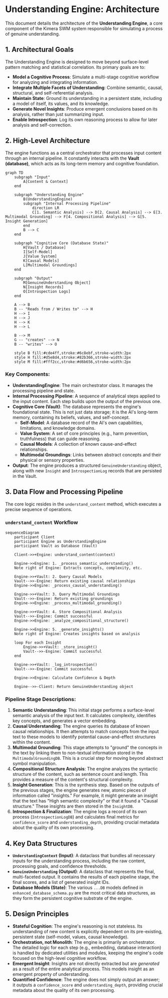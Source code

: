 # Understanding Engine: Architecture

This document details the architecture of the **Understanding Engine**, a core component of the Kimera SWM system responsible for simulating a process of genuine understanding.

## 1. Architectural Goals

The Understanding Engine is designed to move beyond surface-level pattern matching and statistical correlation. Its primary goals are to:
-   **Model a Cognitive Process**: Simulate a multi-stage cognitive workflow for analyzing and integrating information.
-   **Integrate Multiple Facets of Understanding**: Combine semantic, causal, structural, and self-referential analysis.
-   **Maintain State**: Ground its understanding in a persistent state, including a model of itself, its values, and its knowledge.
-   **Generate Novel Insights**: Produce emergent conclusions based on its analysis, rather than just summarizing input.
-   **Enable Introspection**: Log its own reasoning process to allow for later analysis and self-correction.

## 2. High-Level Architecture

The engine functions as a central orchestrator that processes input content through an internal pipeline. It constantly interacts with the **Vault (database)**, which acts as its long-term memory and cognitive foundation.

```mermaid
graph TD
    subgraph "Input"
        A[Content & Context]
    end

    subgraph "Understanding Engine"
        B(UnderstandingEngine)
        subgraph "Internal Processing Pipeline"
            direction LR
            C[1. Semantic Analysis] --> D[2. Causal Analysis] --> E[3. Multimodal Grounding] --> F[4. Compositional Analysis] --> G[5. Insight Generation]
        end
        B --> C
    end
    
    subgraph "Cognitive Core (Database State)"
        H[Vault / Database]
        I[Self-Model]
        J[Value System]
        K[Causal Models]
        L[Multimodal Groundings]
    end

    subgraph "Output"
        M[GenuineUnderstanding Object]
        N[Insight Records]
        O[Introspection Logs]
    end

    A --> B
    B -- "Reads from / Writes to" --> H
    H --> I
    H --> J
    H --> K
    H --> L

    B --> M
    G -- "creates" --> N
    B -- "writes" --> O
    
    style B fill:#cde4ff,stroke:#6c8ebf,stroke-width:2px
    style H fill:#d5e8d4,stroke:#82b366,stroke-width:2px
    style M fill:#fff2cc,stroke:#d6b656,stroke-width:2px
```

### Key Components:

-   **UnderstandingEngine**: The main orchestrator class. It manages the processing pipeline and state.
-   **Internal Processing Pipeline**: A sequence of analytical steps applied to the input content. Each step builds upon the output of the previous one.
-   **Cognitive Core (Vault)**: The database represents the engine's foundational state. This is not just data storage; it is the AI's long-term memory, containing its beliefs, values, and self-concept.
    -   **Self-Model**: A database record of the AI's own capabilities, limitations, and knowledge domains.
    -   **Value System**: A set of core principles (e.g., harm prevention, truthfulness) that can guide reasoning.
    -   **Causal Models**: A collection of known cause-and-effect relationships.
    -   **Multimodal Groundings**: Links between abstract concepts and their physical or sensory properties.
-   **Output**: The engine produces a structured `GenuineUnderstanding` object, along with new `Insight` and `IntrospectionLog` records that are persisted in the Vault.

## 3. Data Flow and Processing Pipeline

The core logic resides in the `understand_content` method, which executes a precise sequence of operations.

### `understand_content` Workflow

```mermaid
sequenceDiagram
    participant Client
    participant Engine as UnderstandingEngine
    participant Vault as Database (Vault)

    Client->>+Engine: understand_content(context)
    
    Engine->>Engine: 1. _process_semantic_understanding()
    Note right of Engine: Extracts concepts, complexity, etc.

    Engine->>+Vault: 2. Query Causal Models
    Vault-->>-Engine: Return existing causal relationships
    Engine->>Engine: _process_causal_understanding()
    
    Engine->>+Vault: 3. Query Multimodal Groundings
    Vault-->>-Engine: Return existing groundings
    Engine->>Engine: _process_multimodal_grounding()
    
    Engine->>+Vault: 4. Store Compositional Analysis
    Vault-->>-Engine: Commit successful
    Engine->>Engine: _analyze_compositional_structure()
    
    Engine->>Engine: 5. _generate_insights()
    Note right of Engine: Creates insights based on analysis

    loop For each Insight
        Engine->>+Vault: _store_insight()
        Vault-->>-Engine: Commit successful
    end

    Engine->>+Vault: _log_introspection()
    Vault-->>-Engine: Commit successful

    Engine->>Engine: Calculate Confidence & Depth
    
    Engine-->>-Client: Return GenuineUnderstanding object
```

### Pipeline Stage Descriptions:

1.  **Semantic Understanding**: This initial stage performs a surface-level semantic analysis of the input text. It calculates complexity, identifies key concepts, and generates a vector embedding.
2.  **Causal Understanding**: The engine queries its database of known causal relationships. It then attempts to match concepts from the input text to these models to identify potential cause-and-effect structures within the content.
3.  **Multimodal Grounding**: This stage attempts to "ground" the concepts in the text by linking them to non-textual information stored in the `MultimodalGroundingDB`. This is a crucial step for moving beyond abstract symbol manipulation.
4.  **Compositional Structure Analysis**: The engine analyzes the syntactic structure of the content, such as sentence count and length. This provides a measure of the content's structural complexity.
5.  **Insight Generation**: This is the synthesis step. Based on the outputs of the previous stages, the engine generates new, atomic pieces of information called "insights." For example, it might generate an insight that the text has "High semantic complexity" or that it found a "Causal structure." These insights are then stored in the `InsightDB`.
6.  **Introspection & Finalization**: The engine logs a record of its own process (`IntrospectionLogDB`) and calculates final metrics for `confidence_score` and `understanding_depth`, providing crucial metadata about the quality of its own processing.

## 4. Key Data Structures

-   **`UnderstandingContext` (Input)**: A dataclass that bundles all necessary inputs for the understanding process, including the raw content, processing goals, and confidence thresholds.
-   **`GenuineUnderstanding` (Output)**: A dataclass that represents the final, multi-faceted output. It contains the results of each pipeline stage, the final scores, and a list of generated insight IDs.
-   **Database Models (State)**: The various `...DB` models defined in `enhanced_database_schema.py` are the most critical data structures, as they form the persistent cognitive substrate of the engine.

## 5. Design Principles

-   **Stateful Cognition**: The engine's reasoning is not stateless. Its understanding of new content is explicitly dependent on its pre-existing, persistent state (self-model, values, causal knowledge).
-   **Orchestration, not Monolith**: The engine is primarily an orchestrator. The detailed logic for each step (e.g., embedding, database interaction) is handled by dedicated utilities and modules, keeping the engine's code focused on the high-level cognitive workflow.
-   **Emergent Insight**: Insights are not directly extracted but are *generated* as a result of the entire analytical process. This models insight as an emergent property of understanding.
-   **Quantified Confidence**: The engine does not simply output an answer; it outputs a `confidence_score` and `understanding_depth`, providing crucial metadata about the quality of its own processing. 